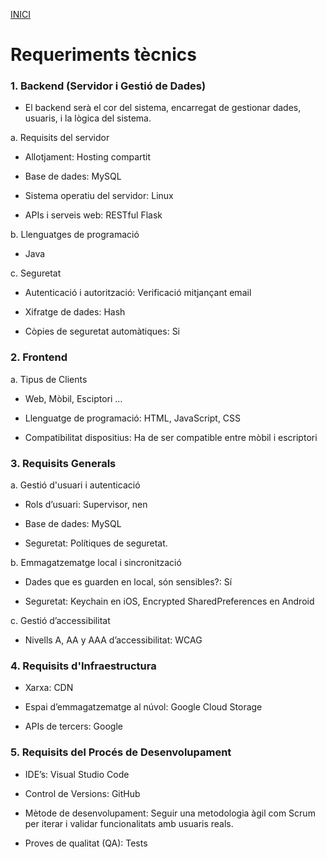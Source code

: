 [INICI](README.md)

# Requeriments tècnics
### 1. Backend (Servidor i Gestió de Dades)
- El backend serà el cor del sistema, encarregat de gestionar dades, usuaris, i la lògica del sistema.

a. Requisits del servidor
- Allotjament: Hosting compartit

- Base de dades: MySQL

- Sistema operatiu del servidor: Linux

- APIs i serveis web: RESTful Flask

b. Llenguatges de programació

- Java

c. Seguretat
- Autenticació i autorització: Verificació mitjançant email

- Xifratge de dades: Hash

- Còpies de seguretat automàtiques: Si

### 2. Frontend
a. Tipus de Clients
- Web, Mòbil, Esciptori …

- Llenguatge de programació: HTML, JavaScript, CSS

- Compatibilitat dispositius: Ha de ser compatible entre mòbil i escriptori

### 3. Requisits Generals
a. Gestió d'usuari i autenticació
- Rols d’usuari: Supervisor, nen

- Base de dades: MySQL

- Seguretat: Polítiques de seguretat.

b. Emmagatzematge local i sincronització

- Dades que es guarden en local, són sensibles?: Sí

- Seguretat: Keychain en iOS, Encrypted SharedPreferences en Android

c. Gestió d’accessibilitat
- Nivells A, AA y AAA d’accessibilitat: WCAG 

### 4. Requisits d'Infraestructura
- Xarxa: CDN

- Espai d’emmagatzematge al núvol: Google Cloud Storage

- APIs de tercers: Google

### 5. Requisits del Procés de Desenvolupament
- IDE’s: Visual Studio Code

- Control de Versions: GitHub

- Mètode de desenvolupament: Seguir una metodologia àgil com Scrum per iterar i validar funcionalitats amb usuaris reals.

- Proves de qualitat (QA): Tests
